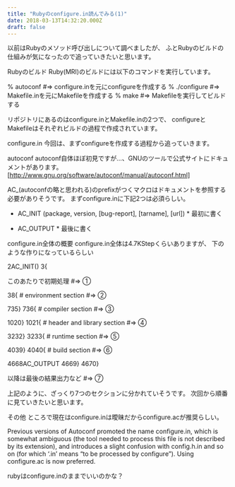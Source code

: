 ```yaml
---
title: "Rubyのconfigure.in読んでみる(1)"
date: 2018-03-13T14:32:20.000Z
draft: false
---
```


以前はRubyのメソッド呼び出しについて調べましたが、
ふとRubyのビルドの仕組みが気になったので追っていきたいと思います。

Rubyのビルド
Ruby(MRI)のビルドには以下のコマンドを実行しています。

% autoconf #=> configure.inを元にconfigureを作成する
% ./configure #=> Makefile.inを元にMakefileを作成する
% make #=> Makefileを実行してビルドする


リポジトリにあるのはconfigure.inとMakefile.inの2つで、
configureとMakefileはそれぞれビルドの過程で作成されています。

configure.in
今回は、まずconfigureを作成する過程から追っていきます。

autoconf
autoconf自体ほぼ初見ですが…、GNUのツールで公式サイトにドキュメントがあります。
[http://www.gnu.org/software/autoconf/manual/autoconf.html]

AC_(autoconfの略と思われる)のprefixがつくマクロはドキュメントを参照する必要がありそうです。
まずconfigure.inに下記2つは必須らしい。

 * AC_INIT (package, version, [bug-report], [tarname], [url]) * 最初に書く
   
   
 * AC_OUTPUT * 最後に書く
   
   

configure.in全体の概要
configure.in全体は4.7KStepくらいありますが、
下のような作りになっているらしい

2AC_INIT()
3{

このあたりで初期処理 #=> ①

38{ # environment section #=> ②

735}
736{ # compiler section #=> ③

1020}
1021{ # header and library section #=> ④

3232}
3233{ # runtime section #=> ⑤

4039}
4040{ # build section #=> ⑥

4668AC_OUTPUT
4669}
4670}

以降は最後の結果出力など #=> ⑦



上記のように、ざっくり7つのセクションに分かれていそうです。
次回から順番に見ていきたいと思います。

その他
ところで現在はconfigure.inは曖昧だからconfigure.acが推奨らしい。

Previous versions of Autoconf promoted the name configure.in, which is somewhat ambiguous (the tool needed to process this file is not described by its extension), and introduces a slight confusion with config.h.in and so on (for which ‘.in’ means “to be processed by configure”). Using configure.ac is now preferred.


rubyはconfigure.inのままでいいのかな？
